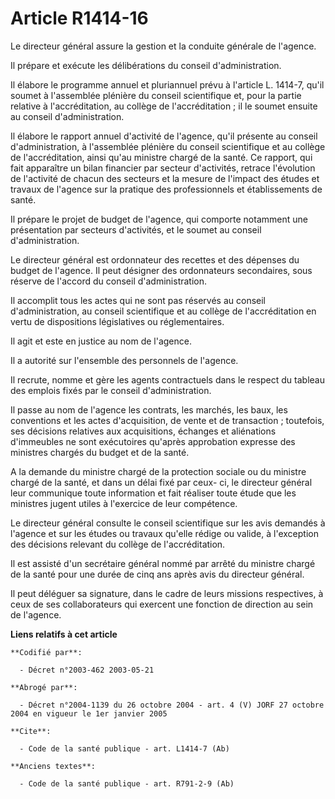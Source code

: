 # Article R1414-16

Le directeur général assure la gestion et la conduite générale de l'agence.

Il prépare et exécute les délibérations du conseil d'administration.

Il élabore le programme annuel et pluriannuel prévu à l'article L. 1414-7, qu'il soumet à l'assemblée plénière du conseil
scientifique et, pour la partie relative à l'accréditation, au collège de l'accréditation ; il le soumet ensuite au conseil
d'administration.

Il élabore le rapport annuel d'activité de l'agence, qu'il présente au conseil d'administration, à l'assemblée plénière du
conseil scientifique et au collège de l'accréditation, ainsi qu'au ministre chargé de la santé. Ce rapport, qui fait
apparaître un bilan financier par secteur d'activités, retrace l'évolution de l'activité de chacun des secteurs et la mesure
de l'impact des études et travaux de l'agence sur la pratique des professionnels et établissements de santé.

Il prépare le projet de budget de l'agence, qui comporte notamment une présentation par secteurs d'activités, et le soumet au
conseil d'administration.

Le directeur général est ordonnateur des recettes et des dépenses du budget de l'agence. Il peut désigner des ordonnateurs
secondaires, sous réserve de l'accord du conseil d'administration.

Il accomplit tous les actes qui ne sont pas réservés au conseil d'administration, au conseil scientifique et au collège de
l'accréditation en vertu de dispositions législatives ou réglementaires.

Il agit et este en justice au nom de l'agence.

Il a autorité sur l'ensemble des personnels de l'agence.

Il recrute, nomme et gère les agents contractuels dans le respect du tableau des emplois fixés par le conseil
d'administration.

Il passe au nom de l'agence les contrats, les marchés, les baux, les conventions et les actes d'acquisition, de vente et de
transaction ; toutefois, ses décisions relatives aux acquisitions, échanges et aliénations d'immeubles ne sont exécutoires
qu'après approbation expresse des ministres chargés du budget et de la santé.

A la demande du ministre chargé de la protection sociale ou du ministre chargé de la santé, et dans un délai fixé par ceux-
ci, le directeur général leur communique toute information et fait réaliser toute étude que les ministres jugent utiles à
l'exercice de leur compétence.

Le directeur général consulte le conseil scientifique sur les avis demandés à l'agence et sur les études ou travaux qu'elle
rédige ou valide, à l'exception des décisions relevant du collège de l'accréditation.

Il est assisté d'un secrétaire général nommé par arrêté du ministre chargé de la santé pour une durée de cinq ans après avis
du directeur général.

Il peut déléguer sa signature, dans le cadre de leurs missions respectives, à ceux de ses collaborateurs qui exercent une
fonction de direction au sein de l'agence.

**Liens relatifs à cet article**

	**Codifié par**:

	  - Décret n°2003-462 2003-05-21

	**Abrogé par**:

	  - Décret n°2004-1139 du 26 octobre 2004 - art. 4 (V) JORF 27 octobre 2004 en vigueur le 1er janvier 2005

	**Cite**:

	  - Code de la santé publique - art. L1414-7 (Ab)

	**Anciens textes**:

	  - Code de la santé publique - art. R791-2-9 (Ab)
